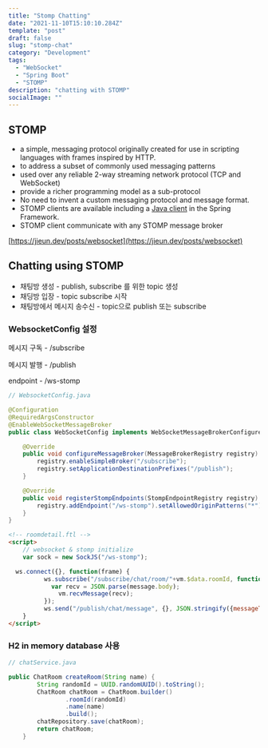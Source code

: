 ```yaml
---
title: "Stomp Chatting"
date: "2021-11-10T15:10:10.284Z"
template: "post"
draft: false
slug: "stomp-chat"
category: "Development"
tags:
  - "WebSocket"
  - "Spring Boot"
  - "STOMP"
description: "chatting with STOMP"
socialImage: ""
---
```


## STOMP

- a simple, messaging protocol originally created for use in scripting languages with frames inspired by HTTP.
- to address a subset of commonly used messaging patterns
- used over any reliable 2-way streaming network protocol (TCP and WebSocket)
- provide a richer programming model as a sub-protocol
- No need to invent a custom messaging protocol and message format.
- STOMP clients are available including a [Java client](https://docs.spring.io/spring-framework/docs/4.3.x/spring-framework-reference/html/websocket.html#websocket-stomp-client) in the Spring Framework.
- STOMP client communicate with any STOMP message broker

[https://jieun.dev/posts/websocket](https://jieun.dev/posts/websocket)

## Chatting using STOMP

- 채팅방 생성 - publish, subscribe 를 위한 topic 생성
- 채딩방 입장 - topic subscribe 시작
- 채팅방에서 메시지 송수신 - topic으로 publish 또는 subscribe

### WebsocketConfig 설정

메시지 구독 - /subscribe

메시지 발행 - /publish

endpoint - /ws-stomp

```java
// WebsocketConfig.java

@Configuration
@RequiredArgsConstructor
@EnableWebSocketMessageBroker
public class WebSocketConfig implements WebSocketMessageBrokerConfigurer {

    @Override
    public void configureMessageBroker(MessageBrokerRegistry registry) {
        registry.enableSimpleBroker("/subscribe");
        registry.setApplicationDestinationPrefixes("/publish");
    }

    @Override
    public void registerStompEndpoints(StompEndpointRegistry registry) {
        registry.addEndpoint("/ws-stomp").setAllowedOriginPatterns("*").withSockJS();
    }
}
```

```html
<!-- roomdetail.ftl -->
<script>
    // websocket & stomp initialize
    var sock = new SockJS("/ws-stomp");

  ws.connect({}, function(frame) {
          ws.subscribe("/subscribe/chat/room/"+vm.$data.roomId, function(message) {
            var recv = JSON.parse(message.body);
              vm.recvMessage(recv);
          });
          ws.send("/publish/chat/message", {}, JSON.stringify({messageType:'ENTER', roomId:vm.$data.roomId, sender:vm.$data.sender}));
    }
</script>
```

### H2 in memory database 사용

```java
// chatService.java

public ChatRoom createRoom(String name) {
        String randomId = UUID.randomUUID().toString();
        ChatRoom chatRoom = ChatRoom.builder()
                .roomId(randomId)
                .name(name)
                .build();
        chatRepository.save(chatRoom);
        return chatRoom;
    }
```
